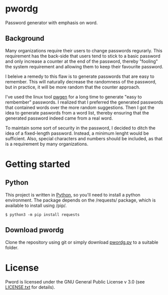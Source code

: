 # pwordg
Password generator with emphasis on word.

## Background

Many organizations require their users to change passwords regurarly. This requirement
has the back-side that users tend to stick to a basic password and only increase 
a counter at the end of the password, thereby "fooling" the system requirement and
allowing them to keep their favourite password. 

I beleive a remedy to this flaw is to generate passwords that are easy to remember.
This will naturally decrease the randomness of the password, but in practice, it will
be more random that the counter approach.

I've used the linux tool [pwgen](https://github.com/tytso/pwgen) for a long time
to generate "easy to rembember" passwords. I realized that I preferred the generated
passwords that contained words over the more random suggestions. Then I got the idea
to generate paswords from a word list, thereby ensuring that the generated password
indeed came from a real word.

To maintain some sort of security in the password, I decided to ditch the idea of a
fixed-length password. Instead, a minimum lenght would be sufficient. Also, special
characters and numbers should be included, as that is a requirement by many organizations.

# Getting started

## Python
This project is written in [Python](https://www.python.org/), so you'll need to install
a python environment. The package depends on the /requests/ package, which is available 
to install using /pip/.
```
$ python3 -m pip install requests
```

## Download pwordg
Clone the repository using git or simply download [pwordg.py](pwordg.py) to a suitable
folder.

# License
Pword is licensed under the GNU General Public License v 3.0 
(see [LICENSE.txt](license.txt) for details).